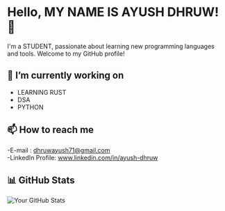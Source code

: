 # Hello, MY NAME IS AYUSH DHRUW! 👋

I'm a STUDENT, passionate about learning new programming languages and tools. Welcome to my GitHub profile!

## 🔭 I’m currently working on

- LEARNING RUST
- DSA
- PYTHON

## 📫 How to reach me

-E-mail : dhruwayush71@gmail.com\
-LinkedIn Profile: www.linkedin.com/in/ayush-dhruw

## 📊 GitHub Stats

![Your GitHub Stats](https://github-readme-stats.vercel.app/api?username=Dhruw08show_icons=true&theme=radical)
